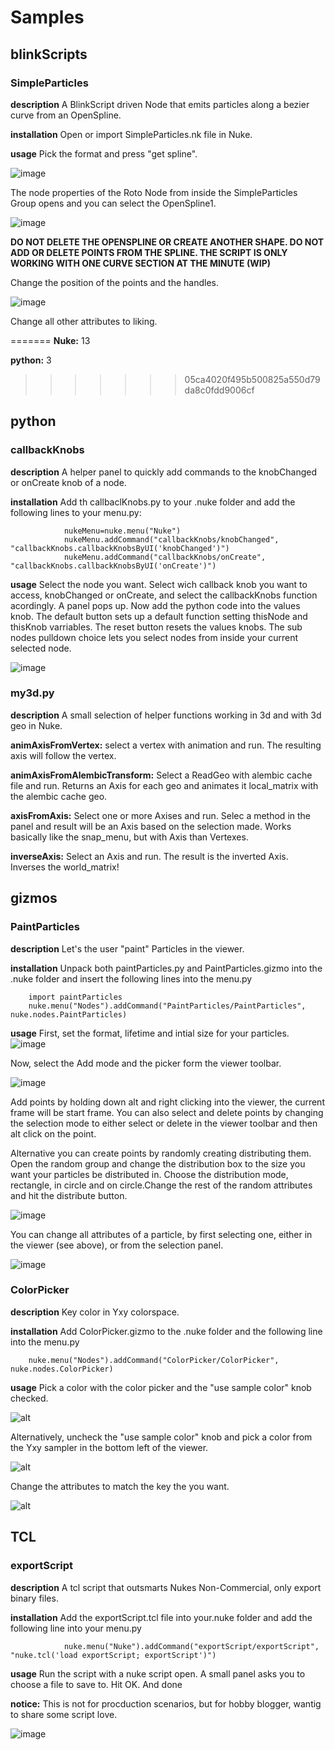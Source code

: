 # Samples

## blinkScripts

### SimpleParticles

**description**
A BlinkScript driven Node that emits particles along a bezier curve from an OpenSpline.

**installation**
Open or import SimpleParticles.nk file in Nuke.

**usage**
Pick the format and press "get spline".

![image](src/img/sp01.PNG)

The node properties of the Roto Node from inside the SimpleParticles Group opens and you can select the OpenSpline1.

![image](src/img/sp02.PNG)

**DO NOT DELETE THE OPENSPLINE OR CREATE ANOTHER SHAPE. DO NOT ADD OR DELETE POINTS FROM THE SPLINE. THE SCRIPT IS ONLY WORKING WITH ONE CURVE SECTION AT THE MINUTE (WIP)**

Change the position of the points and the handles.

![image](src/img/sp03.PNG)

Change all other attributes to liking.

=======
**Nuke:** 13

**python:** 3 
>>>>>>> 05ca4020f495b500825a550d79da8c0fdd9006cf

## python

### callbackKnobs

**description**
A helper panel to quickly add commands to the knobChanged or onCreate knob of a node.

**installation**
Add th callbaclKnobs.py to your .nuke folder and add the following lines to your menu.py:

                nukeMenu=nuke.menu("Nuke")
                nukeMenu.addCommand("callbackKnobs/knobChanged", "callbackKnobs.callbackKnobsByUI('knobChanged')")
                nukeMenu.addCommand("callbackKnobs/onCreate", "callbackKnobs.callbackKnobsByUI('onCreate')")

**usage**
Select the node you want. Select wich callback knob you want to access, knobChanged or onCreate, and select the callbackKnobs function acordingly.
A panel pops up. Now add the python code into the values knob. The default button sets up a default function setting thisNode and thisKnob varriables. The reset button resets the values knobs. The sub nodes pulldown choice lets you select nodes from inside your current selected node.

![image](src/img/ck01.PNG)


### my3d.py

**description**
A small selection of helper functions working in 3d and with 3d geo in Nuke.

**animAxisFromVertex:**
select a vertex with animation and run. The resulting axis will follow the vertex.


**animAxisFromAlembicTransform:**
Select a ReadGeo with alembic cache file and run. Returns an Axis for each geo and animates it local_matrix with the alembic cache geo.


**axisFromAxis:**
Select one or more Axises and run. Selec a method in the panel and result will be an Axis based on the selection made. Works basically like the snap_menu, but with Axis than Vertexes.


**inverseAxis:**
Select an Axis and run. The result is the inverted Axis. Inverses the world_matrix!

## gizmos

### PaintParticles

**description**
Let's the user "paint" Particles in the viewer.

**installation**
Unpack both paintParticles.py and PaintParticles.gizmo into the .nuke folder and insert the following lines into the menu.py
        
        import paintParticles
        nuke.menu("Nodes").addCommand("PaintParticles/PaintParticles", nuke.nodes.PaintParticles)

**usage**
First, set the format, lifetime and intial size for your particles.
![image](src/img/pp01.png)

Now, select the Add mode and the picker form the viewer toolbar.

![image](src/img/pp02.PNG)

Add points by holding down alt and right clicking into the viewer, the current frame will be start frame.
You can also select and delete points by changing the selection mode to either select or delete in the viewer toolbar and then alt click on the point. 

Alternative you can create points by randomly creating distributing them.
Open the random group and change the distribution box to the size you want your particles be distributed in. Choose the distribution mode, rectangle, in circle and on circle.Change the rest of the random attributes and hit the distribute button.

![image](src/img/pp04.PNG)

You can change all attributes of a particle, by first selecting one, either in the viewer (see above), or from the selection panel.

![image](src/img/pp03.PNG)


### ColorPicker

**description**
Key color in Yxy colorspace.

**installation**
Add ColorPicker.gizmo to the .nuke folder and the following line into the menu.py
        
        nuke.menu("Nodes").addCommand("ColorPicker/ColorPicker", nuke.nodes.ColorPicker)


**usage**
Pick a color with the color picker and the "use sample color" knob checked.

![alt](src/img/cp01.PNG)

Alternatively, uncheck the "use sample color" knob and pick a color from the Yxy sampler in the bottom left of the viewer.

![alt](src/img/cp02.PNG)

Change the attributes to match the key the you want.

![alt](src/img/cp03.PNG)

## TCL

### exportScript

**description**
A tcl script that outsmarts Nukes Non-Commercial, only export binary files.

**installation**
Add the exportScript.tcl file into your.nuke folder and add the following line into your menu.py

                nuke.menu("Nuke").addCommand("exportScript/exportScript", "nuke.tcl('load exportScript; exportScript')")

**usage**
Run the script with a nuke script open. A small panel asks you to choose a file to save to. Hit OK. And done

**notice:** This is not for procduction scenarios, but for hobby blogger, wantig to share some script love.

![image](src/img/e01.PNG)
